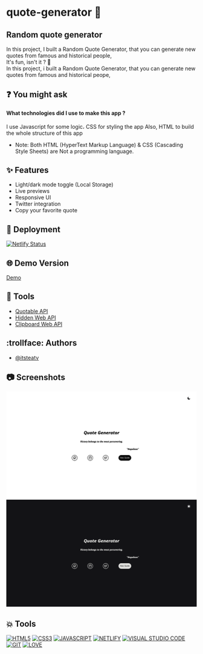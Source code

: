 # quote-generator :speech_balloon:
Random quote generator
-----------------------------------------------------------------------
In this project, I built a Random Quote Generator,
that you can generate new quotes from famous and historical people,
<br>
It's fun, isn't it ? :monocle_face:
<br>
In this project, i built a Random Quote Generator,
that you can generate new quotes from famous and historical peope,
  
## :question: You might ask   


#### What technologies did I use to make this app ?

I use Javascript for some logic، CSS for styling the app Also, HTML to build the whole structure of this app

* Note: Both HTML (HyperText Markup Language) & CSS (Cascading Style Sheets) are Not a programming language.


## :sparkles: Features

- Light/dark mode toggle (Local Storage)
- Live previews
- Responsive UI
- Twitter integration
- Copy your favorite quote


## :rocket: Deployment
[![Netlify Status](https://api.netlify.com/api/v1/badges/b215e6a8-9961-4456-93f0-4104f5899b00/deploy-status)](https://app.netlify.com/sites/quote-generator-demo/deploys)



## :globe_with_meridians: Demo Version 

[Demo](https://quote-generator-demo.netlify.app/)

## :hammer: Tools

 - [Quotable API](https://github.com/lukePeavey/quotable)
 - [Hidden Web API](https://developer.mozilla.org/en-US/docs/Web/API/HTMLElement/hidden)
 - [Clipboard Web API](https://developer.mozilla.org/en-US/docs/Web/API/Clipboard)



## :trollface: Authors

- [@itsteatv](https://www.github.com/octokatherine)


## :camera: Screenshots

![Screenshot](https://github.com/itsteatv/quote-generator/blob/master/Screenshots/Screenhot-1.png)
![Screenshot](https://github.com/itsteatv/quote-generator/blob/master/Screenshots/Screenhot-2.png)



## :boom: Tools
[![HTML5](https://img.shields.io/badge/HTML5-E34F26?style=for-the-badge&logo=html5&logoColor=white)]()
[![CSS3](https://img.shields.io/badge/CSS3-1572B6?style=for-the-badge&logo=css3&logoColor=white)]()
[![JAVASCRIPT](https://img.shields.io/badge/JavaScript-323330?style=for-the-badge&logo=javascript&logoColor=F7DF1E)]()
[![NETLIFY](https://img.shields.io/badge/Netlify-00C7B7?style=for-the-badge&logo=netlify&logoColor=white)](https://www.netlify.com/)
[![VISUAL STUDIO CODE](https://img.shields.io/badge/Visual_Studio-5C2D91?style=for-the-badge&logo=visual%20studio&logoColor=white)](https://code.visualstudio.com/)
[![GIT](https://img.shields.io/badge/GIT-E44C30?style=for-the-badge&logo=git&logoColor=white
)](https://code.visualstudio.com/)
[![LOVE](http://ForTheBadge.com/images/badges/built-with-love.svg
)]()




  
